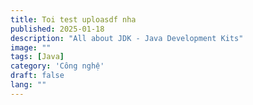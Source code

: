 ```yaml
---
title: Toi test uploasdf nha
published: 2025-01-18
description: "All about JDK - Java Development Kits"
image: ""
tags: [Java]
category: 'Công nghệ'
draft: false
lang: ""
---
```

